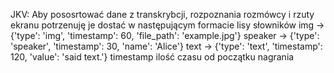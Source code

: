 JKV:
Aby pososrtować dane z transkrybcji, rozpoznania rozmówcy i rzuty ekranu potrzenuję je dostać w następującym formacie lisy słowników
img -> {'type': 'img', 'timestamp': 60, 'file_path': 'example.jpg'}
speaker -> {'type': 'speaker', 'timestamp': 30, 'name': 'Alice'}
text -> {'type': 'text', 'timestamp': 120, 'value': 'said text.'}
timestamp ilość czasu od początku nagrania
